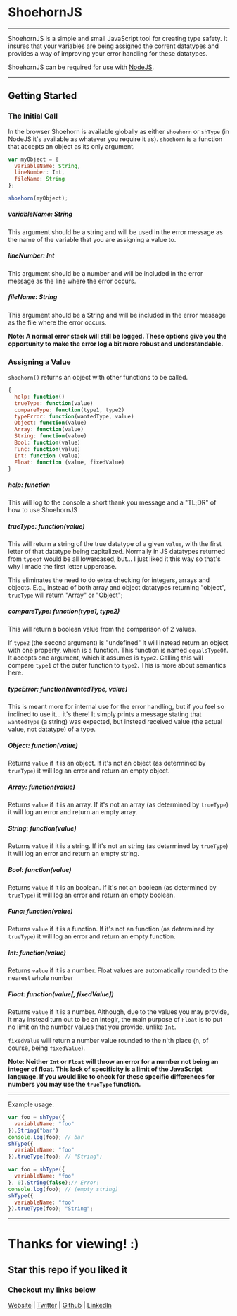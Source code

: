 # ShoehornJS
***
ShoehornJS is a simple and small JavaScript tool for creating type safety. It insures that your variables are being assigned the corrent datatypes and provides a way of improving your error handling for these datatypes.

ShoehornJS can be required for use with [NodeJS](https://nodejs.org/).

***

## Getting Started

### The Initial Call

In the browser Shoehorn is available globally as either `shoehorn` or `shType` (in NodeJS it's available as whatever you require it as). `shoehorn` is a function that accepts an object as its only argument.

``` js
var myObject = {
  variableName: String,
  lineNumber: Int,
  fileName: String
};

shoehorn(myObject);
```
##### variableName: String
This argument should be a string and will be used in the error message as the name of the variable that you are assigning a value to.

##### lineNumber: Int
This argument should be a number and will be included in the error message as the line where the error occurs.

##### fileName: String
This argument should be a String and will be included in the error message as the file where the error occurs.

**Note: A normal error stack will still be logged. These options give you the opportunity to make the error log a bit more robust and understandable.**

### Assigning a Value
`shoehorn()` returns an object with other functions to be called.

``` js
{
  help: function()
  trueType: function(value)
  compareType: function(type1, type2)
  typeError: function(wantedType, value)
  Object: function(value)
  Array: function(value)
  String: function(value)
  Bool: function(value)
  Func: function(value)
  Int: function (value)
  Float: function (value, fixedValue)
}
```
##### help: function
This will log to the console a short thank you message and a "TL;DR" of how to use ShoehornJS

##### trueType: function(value)
This will return a string of the true datatype of a given `value`, with the first letter of that datatype being capitalized. Normally in JS datatypes returned from `typeof` would be all lowercased, but... I just liked it this way so that's why I made the first letter uppercase.

This eliminates the need to do extra checking for integers, arrays and objects. E.g., instead of both array and object datatypes returning "object", `trueType` will return "Array" or "Object";

##### compareType: function(type1, type2)
This will return a boolean value from the comparison of 2 values.

If `type2` (the second argument) is "undefined" it will instead return an object with one property, which is a function. This function is named `equalsTypeOf`. It accepts one argument, which it assumes is `type2`. Calling this will compare `type1` of the outer function to `type2`. This is more about semantics here.

##### typeError: function(wantedType, value)
This is meant more for internal use for the error handling, but if you feel so inclined to use it... it's there!
It simply prints a message stating that `wantedType` (a string) was expected, but instead received value (the actual value, not datatype) of a type.

##### Object: function(value)
Returns `value` if it is an object. If it's not an object (as determined by `trueType`) it will log an error and return an empty object.

##### Array: function(value)
Returns `value` if it is an array. If it's not an array (as determined by `trueType`) it will log an error and return an empty array.

##### String: function(value)
Returns `value` if it is a string. If it's not an string (as determined by `trueType`) it will log an error and return an empty string.

##### Bool: function(value)
Returns `value` if it is an boolean. If it's not an boolean (as determined by `trueType`) it will log an error and return an empty boolean.

##### Func: function(value)
Returns `value` if it is a function. If it's not an function (as determined by `trueType`) it will log an error and return an empty function.

##### Int: function(value)
Returns `value` if it is a number. Float values are automatically rounded to the nearest whole number

##### Float: function(value[, fixedValue])
Returns `value` if it is a number. Although, due to the values you may provide, it may instead turn out to be an integir, the main purpose of `Float` is to put no limit on the number values that you provide, unlike `Int`.

`fixedValue` will return a number value rounded to the n'th place (n, of course, being `fixedValue`).

**Note: Neither `Int` or `Float` will throw an error for a number not being an integer of float. This lack of specificity is a limit of the JavaScript language. If you would like to check for these specific differences for numbers you may use the `trueType` function.**

***

Example usage:

``` js
var foo = shType({
  variableName: "foo"
}).String("bar")
console.log(foo); // bar
shType({
  variableName: "foo"
}).trueType(foo); // "String";
```
``` js
var foo = shType({
  variableName: "foo"
}, 0).String(false);// Error!
console.log(foo); // (empty string)
shType({
  variableName: "foo"
}).trueType(foo); "String";
```

***

#  Thanks for viewing! :)
##  Star this repo if you liked it
###  Checkout my links below

[Website](http://piecedigital.github.io/) | [Twitter](http://twitter.com/PieceDigital) | [Github](piecedigital.github.io) | [LinkedIn](linkedin.com/in/pdstudios)
